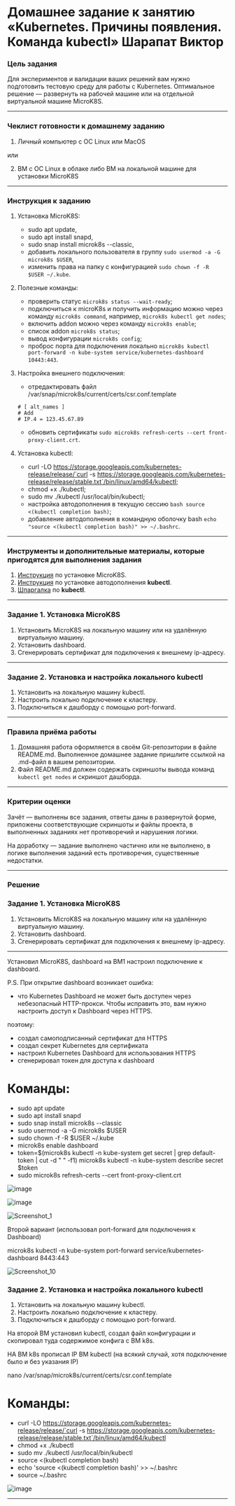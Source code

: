 # Домашнее задание к занятию «Kubernetes. Причины появления. Команда kubectl» Шарапат Виктор

### Цель задания

Для экспериментов и валидации ваших решений вам нужно подготовить тестовую среду для работы с Kubernetes. Оптимальное решение — развернуть на рабочей машине или на отдельной виртуальной машине MicroK8S.

------

### Чеклист готовности к домашнему заданию

1. Личный компьютер с ОС Linux или MacOS 

или

2. ВМ c ОС Linux в облаке либо ВМ на локальной машине для установки MicroK8S  

------

### Инструкция к заданию

1. Установка MicroK8S:
    - sudo apt update,
    - sudo apt install snapd,
    - sudo snap install microk8s --classic,
    - добавить локального пользователя в группу `sudo usermod -a -G microk8s $USER`,
    - изменить права на папку с конфигурацией `sudo chown -f -R $USER ~/.kube`.

2. Полезные команды:
    - проверить статус `microk8s status --wait-ready`;
    - подключиться к microK8s и получить информацию можно через команду `microk8s command`, например, `microk8s kubectl get nodes`;
    - включить addon можно через команду `microk8s enable`; 
    - список addon `microk8s status`;
    - вывод конфигурации `microk8s config`;
    - проброс порта для подключения локально `microk8s kubectl port-forward -n kube-system service/kubernetes-dashboard 10443:443`.

3. Настройка внешнего подключения:
    - отредактировать файл /var/snap/microk8s/current/certs/csr.conf.template
    ```shell
    # [ alt_names ]
    # Add
    # IP.4 = 123.45.67.89
    ```
    - обновить сертификаты `sudo microk8s refresh-certs --cert front-proxy-client.crt`.

4. Установка kubectl:
    - curl -LO https://storage.googleapis.com/kubernetes-release/release/`curl -s https://storage.googleapis.com/kubernetes-release/release/stable.txt`/bin/linux/amd64/kubectl;
    - chmod +x ./kubectl;
    - sudo mv ./kubectl /usr/local/bin/kubectl;
    - настройка автодополнения в текущую сессию `bash source <(kubectl completion bash)`;
    - добавление автодополнения в командную оболочку bash `echo "source <(kubectl completion bash)" >> ~/.bashrc`.

------

### Инструменты и дополнительные материалы, которые пригодятся для выполнения задания

1. [Инструкция](https://microk8s.io/docs/getting-started) по установке MicroK8S.
2. [Инструкция](https://kubernetes.io/ru/docs/reference/kubectl/cheatsheet/#bash) по установке автодополнения **kubectl**.
3. [Шпаргалка](https://kubernetes.io/ru/docs/reference/kubectl/cheatsheet/) по **kubectl**.

------

### Задание 1. Установка MicroK8S

1. Установить MicroK8S на локальную машину или на удалённую виртуальную машину.
2. Установить dashboard.
3. Сгенерировать сертификат для подключения к внешнему ip-адресу.

------

### Задание 2. Установка и настройка локального kubectl
1. Установить на локальную машину kubectl.
2. Настроить локально подключение к кластеру.
3. Подключиться к дашборду с помощью port-forward.

------

### Правила приёма работы

1. Домашняя работа оформляется в своём Git-репозитории в файле README.md. Выполненное домашнее задание пришлите ссылкой на .md-файл в вашем репозитории.
2. Файл README.md должен содержать скриншоты вывода команд `kubectl get nodes` и скриншот дашборда.

------

### Критерии оценки
Зачёт — выполнены все задания, ответы даны в развернутой форме, приложены соответствующие скриншоты и файлы проекта, в выполненных заданиях нет противоречий и нарушения логики.

На доработку — задание выполнено частично или не выполнено, в логике выполнения заданий есть противоречия, существенные недостатки.

---

### Решение 

### Задание 1. Установка MicroK8S

1. Установить MicroK8S на локальную машину или на удалённую виртуальную машину.
2. Установить dashboard.
3. Сгенерировать сертификат для подключения к внешнему ip-адресу.

------

Установил MicroK8S, dashboard на ВМ1 настроил подключение к dashboard.

P.S. При открытие dashboard возникает ошибка: 
- что Kubernetes Dashboard не может быть доступен через небезопасный HTTP-прокси. Чтобы исправить это, вам нужно настроить доступ к Dashboard через HTTPS.

поэтому:
* создал самоподписанный сертификат для HTTPS  
* создал секрет Kubernetes для сертификата
* настроил Kubernetes Dashboard для использования HTTPS
* сгенерировал токен для доступа к dashboard

# Команды:

* sudo apt update
* sudo apt install snapd
* sudo snap install microk8s --classic
* sudo usermod -a -G microk8s $USER
* sudo chown -f -R $USER ~/.kube
* microk8s enable dashboard
* token=$(microk8s kubectl -n kube-system get secret | grep default-token | cut -d " " -f1)
microk8s kubectl -n kube-system describe secret $token
* sudo microk8s refresh-certs --cert front-proxy-client.crt

![image](https://github.com/user-attachments/assets/8762eba3-e029-425f-b64c-b88a1fee28a9)

![image](https://github.com/user-attachments/assets/e2f829fc-db7b-4211-9406-e22585c97e38)

![Screenshot_1](https://github.com/user-attachments/assets/dac74111-2a0e-4bf0-acd4-225d946fd9a1)

Второй вариант (использовал port-forward для подключения к Dashboard)

microk8s kubectl -n kube-system port-forward service/kubernetes-dashboard 8443:443

![Screenshot_10](https://github.com/user-attachments/assets/3cca48a1-fcc8-403b-ad76-eb81e65c5fcb)

### Задание 2. Установка и настройка локального kubectl
1. Установить на локальную машину kubectl.
2. Настроить локально подключение к кластеру.
3. Подключиться к дашборду с помощью port-forward.

На второй ВМ установил kubectl, создал файл конфигурации и скопировал туда содержимое конфига с ВМ k8s.

НА ВМ k8s прописал IP ВМ kubectl (на всякий случай, хотя подключение было и без указания IP)

nano /var/snap/microk8s/current/certs/csr.conf.template

# Команды:

* curl -LO https://storage.googleapis.com/kubernetes-release/release/`curl -s https://storage.googleapis.com/kubernetes-release/release/stable.txt`/bin/linux/amd64/kubectl
* chmod +x ./kubectl
* sudo mv ./kubectl /usr/local/bin/kubectl
* source <(kubectl completion bash)
* echo 'source <(kubectl completion bash)' >> ~/.bashrc
* source ~/.bashrc

![image](https://github.com/user-attachments/assets/6386cfaf-b74b-45d7-80f9-78d7a7855d4a)

---




